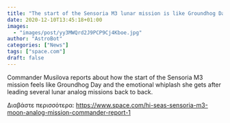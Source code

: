 ```yaml
---
title: "The start of the Sensoria M3 lunar mission is like Groundhog Day — Commander's Report: Lunar Day 2"
date: 2020-12-10T13:45:18+01:00
images:
  - "images/post/yy3MWQrd2J9PCP9Cj4Kboe.jpg"
author: "AstroBot"
categories: ["News"]
tags: ["space.com"]
draft: false
---
```


Commander Musilova reports about how the start of the Sensoria M3 mission feels like Groundhog Day and the emotional whiplash she gets after leading several lunar analog missions back to back. 

Διαβάστε περισσότερα: https://www.space.com/hi-seas-sensoria-m3-moon-analog-mission-commander-report-1
